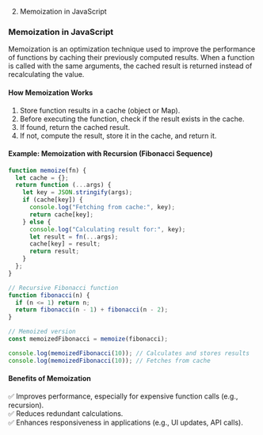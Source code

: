 2. Memoization in JavaScript

### **Memoization in JavaScript**

Memoization is an optimization technique used to improve the performance of functions by caching their previously computed results. When a function is called with the same arguments, the cached result is returned instead of recalculating the value.

#### **How Memoization Works**

1. Store function results in a cache (object or Map).
2. Before executing the function, check if the result exists in the cache.
3. If found, return the cached result.
4. If not, compute the result, store it in the cache, and return it.

#### **Example: Memoization with Recursion (Fibonacci Sequence)**

```javascript
function memoize(fn) {
  let cache = {};
  return function (...args) {
    let key = JSON.stringify(args);
    if (cache[key]) {
      console.log("Fetching from cache:", key);
      return cache[key];
    } else {
      console.log("Calculating result for:", key);
      let result = fn(...args);
      cache[key] = result;
      return result;
    }
  };
}

// Recursive Fibonacci function
function fibonacci(n) {
  if (n <= 1) return n;
  return fibonacci(n - 1) + fibonacci(n - 2);
}

// Memoized version
const memoizedFibonacci = memoize(fibonacci);

console.log(memoizedFibonacci(10)); // Calculates and stores results
console.log(memoizedFibonacci(10)); // Fetches from cache
```

#### **Benefits of Memoization**

✅ Improves performance, especially for expensive function calls (e.g., recursion).  
✅ Reduces redundant calculations.  
✅ Enhances responsiveness in applications (e.g., UI updates, API calls).
